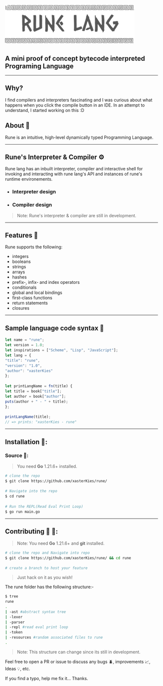 # ![](resources/rune-lang.png)

## A mini proof of concept bytecode interpreted Programing Language

---

## Why?

I find compilers and interpreters fascinating and I was curious about what happens when you click the compile button in an IDE. In an attempt to understand, I started working on this :D

## About 📖
Rune is an intuitive, high-level dynamically typed Programming Language.

---

## Rune's Interpreter & Compiler ⚙️

 Rune lang has an inbuilt interpreter, compiler and interactive shell for invoking and interacting with rune lang's API and instances of rune's runtime environements.

 - ### Interpreter design


 - ### Compiler design
 > Note: Rune's interpreter & compiler are still in development.

 ---

## Features 🧮
Rune supports the following:
- integers
- booleans
- strings
- arrays
- hashes
- prefix-, infix- and index operators
- conditionals
- global and local bindings
- first-class functions
- return statements
- closures

---

 ## Sample language code syntax  🔨

 ```javascript
 let name = "rune";
let version = 1.0;
let inspirations = ["Scheme", "Lisp", "JavaScript"];
let lang = {
"title": "rune",
"version": "1.0",
"author": "xasterKies"
};

let printLangName = fn(title) {
let title = book["title"];
let author = book["author"];
puts(author + " - " + title);
};

printLangName(title);
// => prints: "xasterKies - rune"
 ```

---

## Installation 💾:

### Source 📜:

> You need **Go** 1.21.6+ installed.

```sh
# clone the repo
$ git clone https://github.com/xasterKies/rune/

# Navigate into the repo
$ cd rune

# Run the REPL(Read Eval Print Loop)
$ go run main.go


```

---

## Contributing 👥 🔧:

> Note: You need **Go** 1.21.6+ and **git** installed.<br>

```sh
# clone the repo and Navigate into repo
$ git clone https://github.com/xasterKies/rune/ && cd rune

# create a branch to host your feature

```

> Just hack on it as you wish!

The rune folder has the following structure:-

```sh
$ tree
rune
.
| -ast #abstract syntax tree
| -lexer
| -parser
| -repl #read eval print loop
| -token 
| -resources #random associated files to rune
.
```

>Note: This structure can change since its still in development.

Feel free to open a PR or issue to discuss any bugs 🪲, improvements 📈, Ideas 💡, etc.

If you find a typo, help me fix it... Thanks.



